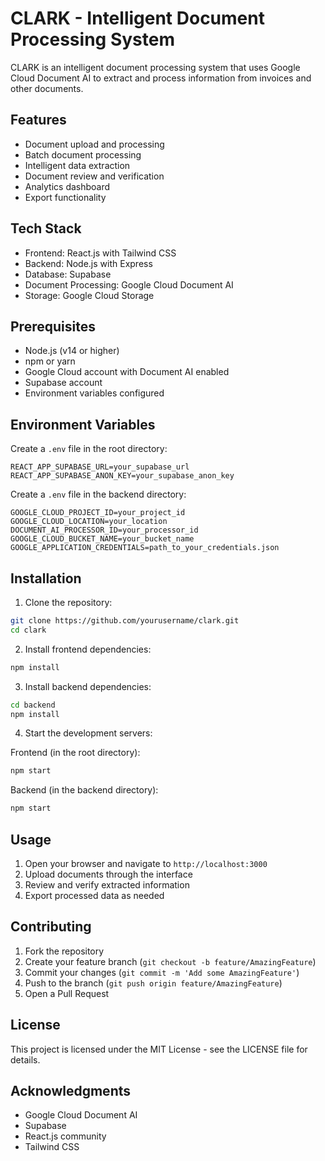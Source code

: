 # CLARK - Intelligent Document Processing System

CLARK is an intelligent document processing system that uses Google Cloud Document AI to extract and process information from invoices and other documents.

## Features

- Document upload and processing
- Batch document processing
- Intelligent data extraction
- Document review and verification
- Analytics dashboard
- Export functionality

## Tech Stack

- Frontend: React.js with Tailwind CSS
- Backend: Node.js with Express
- Database: Supabase
- Document Processing: Google Cloud Document AI
- Storage: Google Cloud Storage

## Prerequisites

- Node.js (v14 or higher)
- npm or yarn
- Google Cloud account with Document AI enabled
- Supabase account
- Environment variables configured

## Environment Variables

Create a `.env` file in the root directory:

```env
REACT_APP_SUPABASE_URL=your_supabase_url
REACT_APP_SUPABASE_ANON_KEY=your_supabase_anon_key
```

Create a `.env` file in the backend directory:

```env
GOOGLE_CLOUD_PROJECT_ID=your_project_id
GOOGLE_CLOUD_LOCATION=your_location
DOCUMENT_AI_PROCESSOR_ID=your_processor_id
GOOGLE_CLOUD_BUCKET_NAME=your_bucket_name
GOOGLE_APPLICATION_CREDENTIALS=path_to_your_credentials.json
```

## Installation

1. Clone the repository:
```bash
git clone https://github.com/yourusername/clark.git
cd clark
```

2. Install frontend dependencies:
```bash
npm install
```

3. Install backend dependencies:
```bash
cd backend
npm install
```

4. Start the development servers:

Frontend (in the root directory):
```bash
npm start
```

Backend (in the backend directory):
```bash
npm start
```

## Usage

1. Open your browser and navigate to `http://localhost:3000`
2. Upload documents through the interface
3. Review and verify extracted information
4. Export processed data as needed

## Contributing

1. Fork the repository
2. Create your feature branch (`git checkout -b feature/AmazingFeature`)
3. Commit your changes (`git commit -m 'Add some AmazingFeature'`)
4. Push to the branch (`git push origin feature/AmazingFeature`)
5. Open a Pull Request

## License

This project is licensed under the MIT License - see the LICENSE file for details.

## Acknowledgments

- Google Cloud Document AI
- Supabase
- React.js community
- Tailwind CSS
